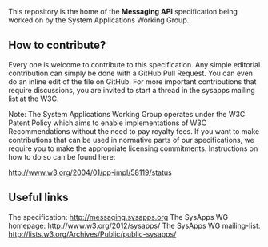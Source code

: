 This repository is the home of the **Messaging API** specification being worked on by the System Applications Working Group.

How to contribute?
-
Every one is welcome to contribute to this specification.
Any simple editorial contribution can simply be done with a GitHub Pull Request. You can even do an inline edit of the file on GitHub.
For more important contributions that require discussions, you are invited to start a thread in the sysapps mailing list at the W3C.

Note: The System Applications Working Group operates under the W3C Patent Policy which aims to enable implementations of W3C Recommendations without the need to pay royalty fees. If you want to make contributions that can be used in normative parts of our specifications, we require you to make the appropriate licensing commitments. Instructions on how to do so can be found here:

http://www.w3.org/2004/01/pp-impl/58119/status

Useful links
-
The specification: http://messaging.sysapps.org
The SysApps WG homepage: http://www.w3.org/2012/sysapps/
The SysApps WG mailing-list: http://lists.w3.org/Archives/Public/public-sysapps/
